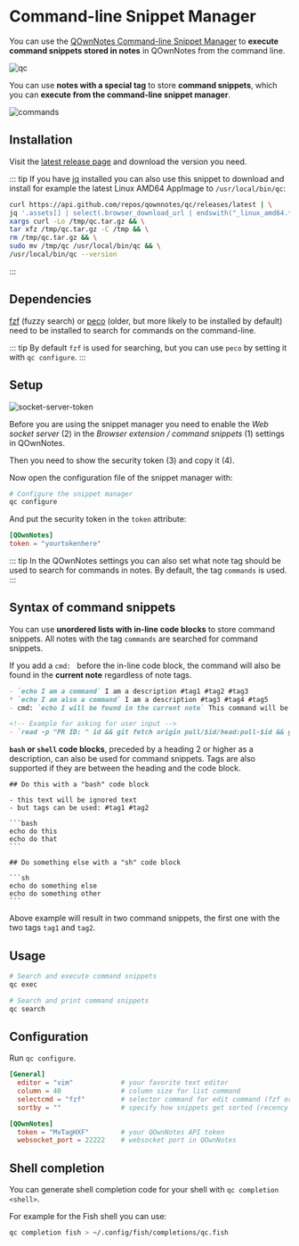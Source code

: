 # Command-line Snippet Manager

You can use the [QOwnNotes Command-line Snippet Manager](https://github.com/qownnotes/qc)
to **execute command snippets stored in notes** in QOwnNotes from the command line.

![qc](/img/qc.png)

You can use **notes with a special tag** to store **command snippets**, which you can
**execute from the command-line snippet manager**.

![commands](/img/commands.png)

## Installation

Visit the [latest release page](https://github.com/qownnotes/qc/releases/latest)
and download the version you need.

::: tip
If you have [jq](https://stedolan.github.io/jq) installed you can also use this snippet
to download and install for example the latest Linux AMD64 AppImage to `/usr/local/bin/qc`:

```bash
curl https://api.github.com/repos/qownnotes/qc/releases/latest | \
jq '.assets[] | select(.browser_download_url | endswith("_linux_amd64.tar.gz")) | .browser_download_url' | \
xargs curl -Lo /tmp/qc.tar.gz && \
tar xfz /tmp/qc.tar.gz -C /tmp && \
rm /tmp/qc.tar.gz && \
sudo mv /tmp/qc /usr/local/bin/qc && \
/usr/local/bin/qc --version
```
:::

## Dependencies

[fzf](https://github.com/junegunn/fzf) (fuzzy search) or [peco](https://github.com/peco/peco)
(older, but more likely to be installed by default) need to be installed to search
for commands on the command-line.

::: tip
By default `fzf` is used for searching, but you can use `peco` by setting it
with `qc configure`.
:::

## Setup

![socket-server-token](/img/socket-server-token.png)

Before you are using the snippet manager you need to enable the *Web socket server* (2)
in the *Browser extension / command snippets* (1) settings in QOwnNotes.

Then you need to show the security token (3) and copy it (4).

Now open the configuration file of the snippet manager with:

```bash
# Configure the snippet manager
qc configure
```

And put the security token in the `token` attribute:

```toml
[QOwnNotes]
token = "yourtokenhere"
```

::: tip
In the QOwnNotes settings you can also set what note tag should be used to
search for commands in notes. By default, the tag `commands` is used.
:::

## Syntax of command snippets

You can use **unordered lists with in-line code blocks** to store command snippets.
All notes with the tag `commands` are searched for command snippets.

If you add a `cmd: ` before the in-line code block, the command will also be
found in the **current note** regardless of note tags.

```markdown
- `echo I am a command` I am a description #tag1 #tag2 #tag3
* `echo I am also a command` I am a description #tag3 #tag4 #tag5
- cmd: `echo I will be found in the current note` This command will be found in the current note regardless of note tags

<!-- Example for asking for user input -->
- `read -p "PR ID: " id && git fetch origin pull/$id/head:pull-$id && git checkout pull-$id` Ask for pull request ID and checkout pull request
```

**`bash` or `shell` code blocks**, preceded by a heading 2 or higher as a description,
can also be used for command snippets. Tags are also supported if they are between
the heading and the code block.

    ## Do this with a "bash" code block
    
    - this text will be ignored text
    - but tags can be used: #tag1 #tag2
    
    ```bash
    echo do this
    echo do that
    ```
    
    ## Do something else with a "sh" code block
    
    ```sh
    echo do something else
    echo do something other
    ```

Above example will result in two command snippets, the first one with the two
tags `tag1` and `tag2`.

## Usage

```bash
# Search and execute command snippets
qc exec
```

```bash
# Search and print command snippets
qc search
```

## Configuration

Run `qc configure`.

```toml
[General]
  editor = "vim"            # your favorite text editor
  column = 40               # column size for list command
  selectcmd = "fzf"         # selector command for edit command (fzf or peco)
  sortby = ""               # specify how snippets get sorted (recency (default), -recency, description, -description, command, -command, output, -output)

[QOwnNotes]
  token = "MvTagHXF"        # your QOwnNotes API token
  websocket_port = 22222    # websocket port in QOwnNotes
```

## Shell completion

You can generate shell completion code for your shell with `qc completion <shell>`.

For example for the Fish shell you can use:

```bash
qc completion fish > ~/.config/fish/completions/qc.fish
```
